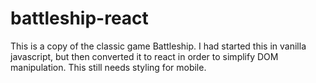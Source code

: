# battleship-react

This is a copy of the classic game Battleship.  I had started this in vanilla javascript, but then converted it to react in order to simplify DOM manipulation.  This still needs styling for mobile.
